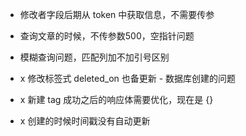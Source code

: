
- 修改者字段后期从 token 中获取信息，不需要传参

- 查询文章的时候，不传参数500，空指针问题
- 模糊查询问题，匹配列加不加引号区别

- x 修改标签式 deleted_on 也备更新 - 数据库创建的问题
- x 新建 tag 成功之后的响应体需要优化，现在是 {}
- x 创建的时候时间戳没有自动更新